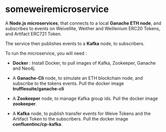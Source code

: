 # someweiremicroservice

A **Node.js microservices**, that connects to a local **Ganache ETH node**, and subscribes to events on Weivellite, Weither and Weillenium ERC20 Tokens, and Artifact ERC721 Token.

The service then publishes events to a **Kafka** node, to subscribers.

To run the microservice, you will need : 

* **Docker** : Install Docker, to pull images of Kafka, Zookeeper, Ganache and Neo4j.

* A **Ganache-Cli** node, to simulate an ETH blockchain node, and subscribe to the tokens events. Pull the docker image **trufflesuite/ganache-cli**

* A **Zookeeper** node, to manage Kafka group ids. Pull the docker image **zookeeper**.

* A **Kafka** node, to publish transfer events for Weive Tokens and the Artifact Token to the subscribers. Pull the docker image **confluentinc/cp-kafka**.
